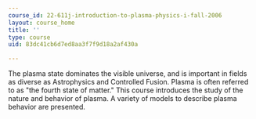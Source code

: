```yaml
---
course_id: 22-611j-introduction-to-plasma-physics-i-fall-2006
layout: course_home
title: ''
type: course
uid: 83dc41cb6d7ed8aa3f7f9d18a2af430a

---
```

The plasma state dominates the visible universe, and is important in fields as diverse as Astrophysics and Controlled Fusion. Plasma is often referred to as "the fourth state of matter." This course introduces the study of the nature and behavior of plasma. A variety of models to describe plasma behavior are presented.

